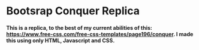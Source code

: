 # Bootsrap Conquer Replica

#### This is a replica, to the best of my current abilities of this: https://www.free-css.com/free-css-templates/page196/conquer. I made this using only HTML, Javascript and CSS.
